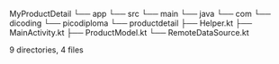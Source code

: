 MyProductDetail
└── app
    └── src
        └── main
            └── java
                └── com
                    └── dicoding
                        └── picodiploma
                            └── productdetail
                                ├── Helper.kt
                                ├── MainActivity.kt
                                ├── ProductModel.kt
                                └── RemoteDataSource.kt

9 directories, 4 files
